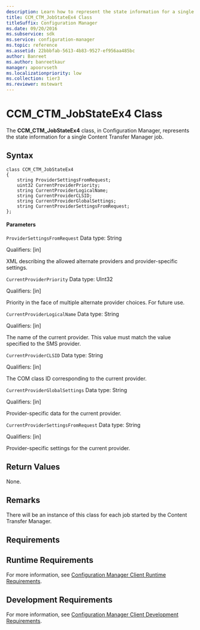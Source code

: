 ```yaml
---
description: Learn how to represent the state information for a single Content Transfer Manager job using CCM_CTM_JobStateEx4 class.
title: CCM_CTM_JobStateEx4 Class
titleSuffix: Configuration Manager
ms.date: 09/20/2016
ms.subservice: sdk
ms.service: configuration-manager
ms.topic: reference
ms.assetid: 22bbbfab-5613-4b83-9527-ef956aa485bc
author: Banreet
ms.author: banreetkaur
manager: apoorvseth
ms.localizationpriority: low
ms.collection: tier3
ms.reviewer: mstewart
---
```

# CCM_CTM_JobStateEx4 Class
The **CCM_CTM_JobStateEx4** class, in Configuration Manager, represents the state information for a single Content Transfer Manager job.

## Syntax

```
class CCM_CTM_JobStateEx4
{
    string ProviderSettingsFromRequest;
    uint32 CurrentProviderPriority;
    string CurrentProviderLogicalName;
    string CurrentProviderCLSID;
    string CurrentProviderGlobalSettings;
    string CurrentProviderSettingsFromRequest;
};

```

#### Parameters
 `ProviderSettingsFromRequest`
 Data type: String

 Qualifiers: [in]

 XML describing the allowed alternate providers and provider-specific settings.

 `CurrentProviderPriority`
 Data type: UInt32

 Qualifiers: [in]

 Priority in the face of multiple alternate provider choices. For future use.

 `CurrentProviderLogicalName`
 Data type: String

 Qualifiers: [in]

 The name of the current provider. This value must match the value specified to the SMS provider.

 `CurrentProviderCLSID`
 Data type: String

 Qualifiers: [in]

 The COM class ID corresponding to the current provider.

 `CurrentProviderGlobalSettings`
 Data type: String

 Qualifiers: [in]

 Provider-specific data for the current provider.

 `CurrentProviderSettingsFromRequest`
 Data type: String

 Qualifiers: [in]

 Provider-specific settings for the current provider.

## Return Values
 None.

## Remarks
 There will be an instance of this class for each job started by the Content Transfer Manager.

## Requirements

## Runtime Requirements
 For more information, see [Configuration Manager Client Runtime Requirements](../../../../../develop/core/reqs/client-runtime-requirements.md).

## Development Requirements
 For more information, see [Configuration Manager Client Development Requirements](../../../../../develop/core/reqs/client-development-requirements.md).
